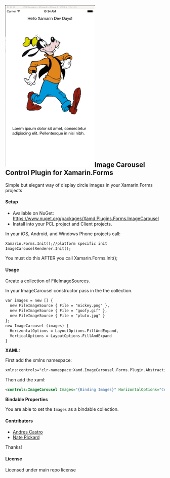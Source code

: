 ## ![](Common/ImageCarousel.gif)Image Carousel Control Plugin for Xamarin.Forms

Simple but elegant way of display circle images in your Xamarin.Forms projects

#### Setup
* Available on NuGet: https://www.nuget.org/packages/Xamd.Plugins.Forms.ImageCarousel
* Install into your PCL project and Client projects.

In your iOS, Android, and Windows Phone projects call:

```
Xamarin.Forms.Init();//platform specific init
ImageCarouselRenderer.Init();
```

You must do this AFTER you call Xamarin.Forms.Init();

#### Usage
Create a collection of FileImageSources.

In your ImageCarousel constructor pass in the the collection.
```
var images = new [] {
  new FileImageSource { File = "mickey.png" },
  new FileImageSource { File = "goofy.gif" },
  new FileImageSource { File = "pluto.jpg" }
};
new ImageCarousel (images) {
  HorizontalOptions = LayoutOptions.FillAndExpand,
  VerticalOptions = LayoutOptions.FillAndExpand
}
```

**XAML:**

First add the xmlns namespace:
```xml
xmlns:controls="clr-namespace:Xamd.ImageCarousel.Forms.Plugin.Abstractions;assembly=Xamd.ImageCarousel.Forms.Plugin.Abstractions"
```

Then add the xaml:

```xml
<controls:ImageCarousel Images="{Binding Images}" HorizontalOptions="Center" />
```


**Bindable Properties**

You are able to set the ```Images``` as a bindable collection.


#### Contributors
* [Andres Castro](https://github.com/acastr7)
* [Nate Rickard](https://github.com/NateRickard)

Thanks!

#### License
Licensed under main repo license
